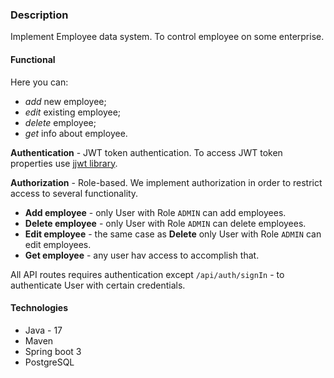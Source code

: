 ### Description

Implement Employee data system. To control employee on some enterprise.<br>

#### Functional

Here you can:
* *add* new employee;
* *edit* existing employee;
* *delete* employee;
* *get* info about employee.

**Authentication** - JWT token authentication. To access JWT token properties use 
[jjwt library](https://mvnrepository.com/artifact/io.jsonwebtoken/jjwt-api).

**Authorization** - Role-based.
We implement authorization in order to restrict access to several functionality.

* **Add employee** - only User with Role `ADMIN` can add employees.<br>
* **Delete employee** - only User with Role `ADMIN` can delete employees.<br>
* **Edit employee** - the same case as **Delete** only User with Role `ADMIN` can edit employees.<br>
* **Get employee** - any user hav access to accomplish that.<br>

All API routes requires authentication except `/api/auth/signIn` - to authenticate User with certain credentials.

#### Technologies

* Java - 17
* Maven
* Spring boot 3
* PostgreSQL
